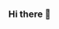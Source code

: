 ### Hi there 👋

<!--
**Hafizsalam1/Hafizsalam1** is a ✨ _special_ ✨ repository because its `README.md` (this file) appears on your GitHub profile.

Here are some ideas to get you started:

- 🌱 I’m currently learning at Sepuluh Nopember Institute of Techology, pursuing a Bachelor degree in Engineering Physics
- 📫 How to reach me: Hafiz.salam2k@gmail.com

-->
